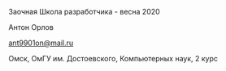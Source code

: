 Заочная Школа разработчика - весна 2020

Антон Орлов

ant9901on@mail.ru

Омск, ОмГУ им. Достоевского, Компьютерных наук, 2 курс
